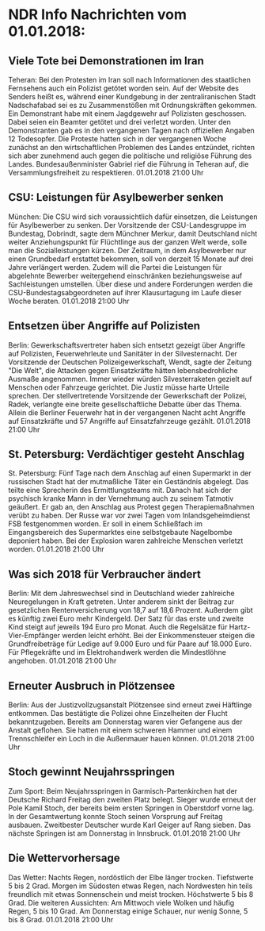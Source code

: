 # NDR Info Nachrichten vom 01.01.2018:


## Viele Tote bei Demonstrationen im Iran
Teheran:	Bei den Protesten im Iran soll nach Informationen des staatlichen Fernsehens auch ein Polizist getötet worden sein. Auf der Website des Senders heißt es, während einer Kundgebung in der zentraliranischen Stadt Nadschafabad sei es zu Zusammenstößen mit Ordnungskräften gekommen. Ein Demonstrant habe mit einem Jagdgewehr auf Polizisten geschossen. Dabei seien ein Beamter getötet und drei verletzt worden. Unter den Demonstranten gab es in den vergangenen Tagen nach offiziellen Angaben 12 Todesopfer. Die Proteste hatten sich in der vergangenen Woche zunächst an den wirtschaftlichen Problemen des Landes entzündet, richten sich aber zunehmend auch gegen die politische und religiöse Führung des Landes. Bundesaußenminister Gabriel rief die Führung in Teheran auf, die Versammlungsfreiheit zu respektieren. 01.01.2018 21:00 Uhr 

## CSU: Leistungen für Asylbewerber senken
München: Die CSU wird sich voraussichtlich dafür einsetzen, die Leistungen für Asylbewerber zu senken. Der Vorsitzende der CSU-Landesgruppe im Bundestag, Dobrindt, sagte dem Münchner Merkur, damit Deutschland nicht weiter Anziehungspunkt für Flüchtlinge aus der ganzen Welt werde, solle man die Sozialleistungen kürzen. Der Zeitraum, in dem Asylbewerber nur einen Grundbedarf erstattet bekommen, soll von derzeit 15 Monate auf drei Jahre verlängert werden. Zudem will die Partei die Leistungen für abgelehnte Bewerber weitergehend einschränken beziehungsweise auf Sachleistungen umstellen. Über diese und andere Forderungen werden die CSU-Bundestagsabgeordneten auf ihrer Klausurtagung im Laufe dieser Woche beraten. 01.01.2018 21:00 Uhr 

## Entsetzen über Angriffe auf Polizisten
Berlin: Gewerkschaftsvertreter haben sich entsetzt gezeigt über Angriffe auf Polizisten, Feuerwehrleute und Sanitäter in der Silvesternacht. Der Vorsitzende der Deutschen Polizeigewerkschaft, Wendt, sagte der Zeitung "Die Welt", die Attacken gegen Einsatzkräfte hätten lebensbedrohliche Ausmaße angenommen. Immer wieder würden Silvesterraketen gezielt auf Menschen oder Fahrzeuge gerichtet. Die Justiz müsse harte Urteile sprechen. Der stellvertretende Vorsitzende der Gewerkschaft der Polizei, Radek, verlangte eine breite gesellschaftliche Debatte über das Thema. Allein die Berliner Feuerwehr hat in der vergangenen Nacht acht Angriffe auf Einsatzkräfte und 57 Angriffe auf Einsatzfahrzeuge gezählt. 01.01.2018 21:00 Uhr 

## St. Petersburg: Verdächtiger gesteht Anschlag
St. Petersburg: Fünf Tage nach dem Anschlag auf einen Supermarkt in der russischen Stadt hat der mutmaßliche Täter ein Geständnis abgelegt. Das teilte eine Sprecherin des Ermittlungsteams mit. Danach hat sich der psychisch kranke Mann in der Vernehmung auch zu seinem Tatmotiv geäußert. Er gab an, den Anschlag aus Protest gegen Therapiemaßnahmen verübt zu haben. Der Russe war vor zwei Tagen vom Inlandsgeheimdienst FSB festgenommen worden. Er soll in einem Schließfach im Eingangsbereich des Supermarktes eine selbstgebaute Nagelbombe deponiert haben. Bei der Explosion waren zahlreiche Menschen verletzt worden. 01.01.2018 21:00 Uhr 

## Was sich 2018 für Verbraucher ändert
Berlin: Mit dem Jahreswechsel sind in Deutschland wieder zahlreiche Neuregelungen in Kraft getreten. Unter anderem sinkt der Beitrag zur gesetzlichen Rentenversicherung von 18,7 auf 18,6 Prozent. Außerdem gibt es künftig zwei Euro mehr Kindergeld. Der Satz für das erste und zweite Kind steigt auf jeweils 194 Euro pro Monat. Auch die Regelsätze für Hartz-Vier-Empfänger werden leicht erhöht. Bei der Einkommensteuer steigen die Grundfreibeträge für Ledige auf 9.000 Euro und für Paare auf 18.000 Euro. Für Pflegekräfte und im Elektrohandwerk werden die Mindestlöhne angehoben. 01.01.2018 21:00 Uhr 

## Erneuter Ausbruch in Plötzensee
Berlin:	Aus der Justizvollzugsanstalt Plötzensee sind erneut zwei Häftlinge entkommen. Das bestätigte die Polizei ohne Einzelheiten der Flucht bekanntzugeben. Bereits am Donnerstag waren vier Gefangene aus der Anstalt geflohen. Sie hatten mit einem schweren Hammer und einem Trennschleifer ein Loch in die Außenmauer hauen können. 01.01.2018 21:00 Uhr 

## Stoch gewinnt Neujahrsspringen
Zum Sport:	Beim Neujahrsspringen in Garmisch-Partenkirchen hat der Deutsche Richard Freitag den zweiten Platz belegt. Sieger wurde erneut der Pole Kamil Stoch, der bereits beim ersten Springen in Oberstdorf vorne lag. In der Gesamtwertung konnte Stoch seinen Vorsprung auf Freitag ausbauen. Zweitbester Deutscher wurde Karl Geiger auf Rang sieben. Das nächste Springen ist am Donnerstag in Innsbruck. 01.01.2018 21:00 Uhr 

## Die Wettervorhersage
Das Wetter:
Nachts Regen, nordöstlich der Elbe länger trocken. Tiefstwerte 5 bis 2 Grad. Morgen im Südosten etwas Regen, nach Nordwesten hin teils freundlich mit etwas Sonnenschein und meist trocken. Höchstwerte 5 bis 8 Grad. Die weiteren Aussichten: Am Mittwoch viele Wolken und häufig Regen, 5 bis 10 Grad. Am Donnerstag einige Schauer, nur wenig Sonne, 5 bis 8 Grad. 01.01.2018 21:00 Uhr 
